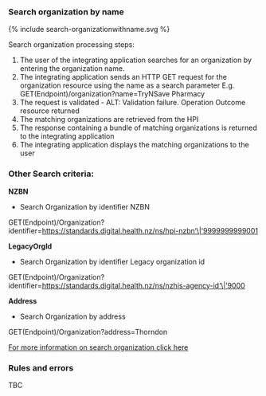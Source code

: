 

### Search organization by name

<div>
{% include search-organizationwithname.svg %}
</div>

Search organization processing steps:

1.	The user of the integrating application searches for an organization by entering the organization name.
2.	The integrating application sends an HTTP GET request for the organization resource using the name as a search parameter
E.g. GET(Endpoint)/organization?name=TryNSave Pharmacy
3.	The request is validated - ALT: Validation failure. Operation Outcome resource returned
4.	The matching organizations are retrieved from the HPI
5.	The response containing a bundle of matching organizations is returned to the integrating application
6.	The integrating application displays the matching organizations to the user

### Other Search criteria:

**NZBN**
* Search Organization by identifier NZBN

GET(Endpoint)/Organization?identifier=https://standards.digital.health.nz/ns/hpi-nzbn‘\|’9999999999001

**LegacyOrgId**
* Search Organization by identifier Legacy organization id

GET(Endpoint)/Organization?identifier=https://standards.digital.health.nz/ns/nzhis-agency-id‘\|’9000

**Address** 
* Search Organization by address

GET(Endpoint)/Organization?address=Thorndon

[For more information on search organization click here](/capabilityStatement.html)

### Rules and errors
TBC


